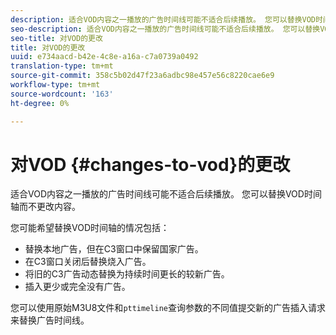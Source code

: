 ```yaml
---
description: 适合VOD内容之一播放的广告时间线可能不适合后续播放。 您可以替换VOD时间轴而不更改内容。
seo-description: 适合VOD内容之一播放的广告时间线可能不适合后续播放。 您可以替换VOD时间轴而不更改内容。
seo-title: 对VOD的更改
title: 对VOD的更改
uuid: e734aacd-b42e-4c8e-a16a-c7a0739a0492
translation-type: tm+mt
source-git-commit: 358c5b02d47f23a6adbc98e457e56c8220cae6e9
workflow-type: tm+mt
source-wordcount: '163'
ht-degree: 0%

---
```



# 对VOD {#changes-to-vod}的更改

适合VOD内容之一播放的广告时间线可能不适合后续播放。 您可以替换VOD时间轴而不更改内容。

您可能希望替换VOD时间轴的情况包括：

* 替换本地广告，但在C3窗口中保留国家广告。
* 在C3窗口关闭后替换烧入广告。
* 将旧的C3广告动态替换为持续时间更长的较新广告。
* 插入更少或完全没有广告。

您可以使用原始M3U8文件和`pttimeline`查询参数的不同值提交新的广告插入请求来替换广告时间线。